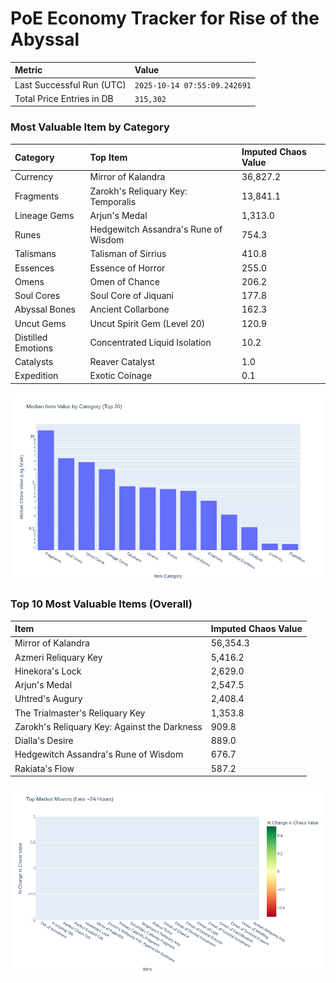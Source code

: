 # PoE Economy Tracker for Rise of the Abyssal

<!-- START_MAINTENANCE -->
| Metric | Value |
|:---|:---|
| Last Successful Run (UTC) | `2025-10-14 07:55:09.242691` |
| Total Price Entries in DB | `315,302` |

<!-- END_MAINTENANCE -->

<!-- START_DATAFRAME_DEBUG -->
<!-- END_DATAFRAME_DEBUG -->

<!-- START_CATEGORY_ANALYSIS -->
### Most Valuable Item by Category
| Category | Top Item | Imputed Chaos Value |
| :--- | :--- | :--- |
| Currency | Mirror of Kalandra | 36,827.2 |
| Fragments | Zarokh's Reliquary Key: Temporalis | 13,841.1 |
| Lineage Gems | Arjun's Medal | 1,313.0 |
| Runes | Hedgewitch Assandra's Rune of Wisdom | 754.3 |
| Talismans | Talisman of Sirrius | 410.8 |
| Essences | Essence of Horror | 255.0 |
| Omens | Omen of Chance | 206.2 |
| Soul Cores | Soul Core of Jiquani | 177.8 |
| Abyssal Bones | Ancient Collarbone | 162.3 |
| Uncut Gems | Uncut Spirit Gem (Level 20) | 120.9 |
| Distilled Emotions | Concentrated Liquid Isolation | 10.2 |
| Catalysts | Reaver Catalyst | 1.0 |
| Expedition | Exotic Coinage | 0.1 |


![Category Analysis Chart](charts/category_analysis.png)
<!-- END_ANALYSIS -->

<!-- START_ANALYSIS -->
### Top 10 Most Valuable Items (Overall)
| Item | Imputed Chaos Value |
| :--- | :--- |
| Mirror of Kalandra | 56,354.3 |
| Azmeri Reliquary Key | 5,416.2 |
| Hinekora's Lock | 2,629.0 |
| Arjun's Medal | 2,547.5 |
| Uhtred's Augury | 2,408.4 |
| The Trialmaster's Reliquary Key | 1,353.8 |
| Zarokh's Reliquary Key: Against the Darkness | 909.8 |
| Dialla's Desire | 889.0 |
| Hedgewitch Assandra's Rune of Wisdom | 676.7 |
| Rakiata's Flow | 587.2 |


![Market Movers Chart](charts/market_movers.png)
<!-- END_ANALYSIS -->
